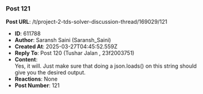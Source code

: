 ### Post 121
**Post URL**: /t/project-2-tds-solver-discussion-thread/169029/121
- **ID**: 611788
- **Author**: Saransh Saini (Saransh_Saini)
- **Created At**: 2025-03-27T04:45:52.559Z
- **Reply To**: Post 120 (Tushar Jalan , 23f2003751)
- **Content**:  
  Yes, it will. Just make sure that doing a json.loads() on this string should give you the desired output.
- **Reactions**: None
- **Post Number**: 121

